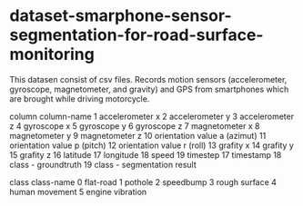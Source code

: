 # dataset-smarphone-sensor-segmentation-for-road-surface-monitoring
This datasen consist of csv files. 
Records motion sensors (accelerometer, gyroscope, magnetometer, and gravity) and GPS from smartphones which are brought while driving motorcycle.

column  column-name 
1       accelerometer x
2       accelerometer y
3       accelerometer z 
4       gyroscope x
5       gyroscope y
6       gyroscope z
7       magnetometer x
8       magnetometer y
9       magnetometer z
10      orientation value a (azimut)
11      orientation value p (pitch)
12      orientation value r (roll)
13      grafity x
14      grafity y
15      grafity z
16      latitude
17      longitude
18      speed
19      timestep
17      timestamp
18      class - groundtruth
19      class - segmentation result


class   class-name
0       flat-road
1       pothole
2       speedbump
3       rough surface
4       human movement
5       engine vibration
